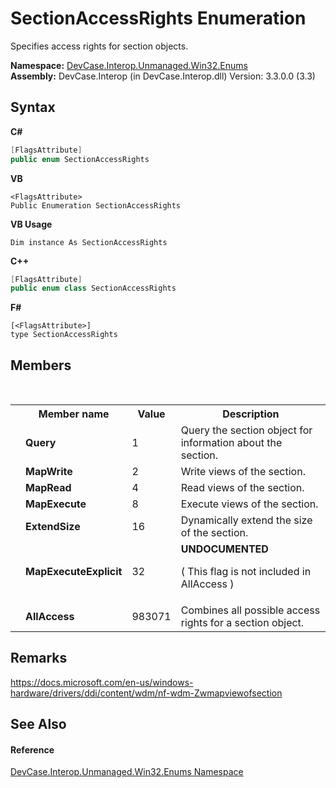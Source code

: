 # SectionAccessRights Enumeration
 

Specifies access rights for section objects.

**Namespace:**&nbsp;<a href="N_DevCase_Interop_Unmanaged_Win32_Enums">DevCase.Interop.Unmanaged.Win32.Enums</a><br />**Assembly:**&nbsp;DevCase.Interop (in DevCase.Interop.dll) Version: 3.3.0.0 (3.3)

## Syntax

**C#**<br />
``` C#
[FlagsAttribute]
public enum SectionAccessRights
```

**VB**<br />
``` VB
<FlagsAttribute>
Public Enumeration SectionAccessRights
```

**VB Usage**<br />
``` VB Usage
Dim instance As SectionAccessRights
```

**C++**<br />
``` C++
[FlagsAttribute]
public enum class SectionAccessRights
```

**F#**<br />
``` F#
[<FlagsAttribute>]
type SectionAccessRights
```


## Members
&nbsp;<table><tr><th></th><th>Member name</th><th>Value</th><th>Description</th></tr><tr><td /><td target="F:DevCase.Interop.Unmanaged.Win32.Enums.SectionAccessRights.Query">**Query**</td><td>1</td><td>Query the section object for information about the section.</td></tr><tr><td /><td target="F:DevCase.Interop.Unmanaged.Win32.Enums.SectionAccessRights.MapWrite">**MapWrite**</td><td>2</td><td>Write views of the section.</td></tr><tr><td /><td target="F:DevCase.Interop.Unmanaged.Win32.Enums.SectionAccessRights.MapRead">**MapRead**</td><td>4</td><td>Read views of the section.</td></tr><tr><td /><td target="F:DevCase.Interop.Unmanaged.Win32.Enums.SectionAccessRights.MapExecute">**MapExecute**</td><td>8</td><td>Execute views of the section.</td></tr><tr><td /><td target="F:DevCase.Interop.Unmanaged.Win32.Enums.SectionAccessRights.ExtendSize">**ExtendSize**</td><td>16</td><td>Dynamically extend the size of the section.</td></tr><tr><td /><td target="F:DevCase.Interop.Unmanaged.Win32.Enums.SectionAccessRights.MapExecuteExplicit">**MapExecuteExplicit**</td><td>32</td><td>**UNDOCUMENTED** 

 ( This flag is not included in AllAccess )</td></tr><tr><td /><td target="F:DevCase.Interop.Unmanaged.Win32.Enums.SectionAccessRights.AllAccess">**AllAccess**</td><td>983071</td><td>Combines all possible access rights for a section object.</td></tr></table>

## Remarks
<a href="https://docs.microsoft.com/en-us/windows-hardware/drivers/ddi/content/wdm/nf-wdm-Zwmapviewofsection" target="_blank">https://docs.microsoft.com/en-us/windows-hardware/drivers/ddi/content/wdm/nf-wdm-Zwmapviewofsection</a>

## See Also


#### Reference
<a href="N_DevCase_Interop_Unmanaged_Win32_Enums">DevCase.Interop.Unmanaged.Win32.Enums Namespace</a><br />